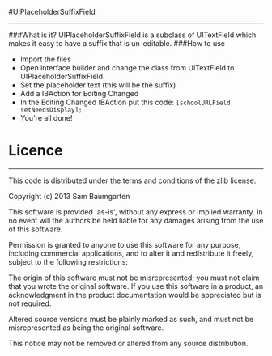 #UIPlaceholderSuffixField
*******
###What is it?
UIPlaceholderSuffixField is a subclass of UITextField which makes it easy to have a suffix that is un-editable.
###How to use
* Import the files
* Open interface builder and change the class from UITextField to UIPlaceholderSuffixField.
* Set the placeholder text (this will be the suffix)
* Add a IBAction for Editing Changed
* In the Editing Changed IBAction put this code: ```[schoolURLField setNeedsDisplay];```
* You're all done!

# Licence
******
This code is distributed under the terms and conditions of the zlib license.

Copyright (c) 2013 Sam Baumgarten

This software is provided 'as-is', without any express or implied warranty. In no event will the authors be held liable for any damages arising from the use of this software.

Permission is granted to anyone to use this software for any purpose, including commercial applications, and to alter it and redistribute it freely, subject to the following restrictions:

The origin of this software must not be misrepresented; you must not claim that you wrote the original software. If you use this software in a product, an acknowledgment in the product documentation would be appreciated but is not required.

Altered source versions must be plainly marked as such, and must not be misrepresented as being the original software.

This notice may not be removed or altered from any source distribution.
